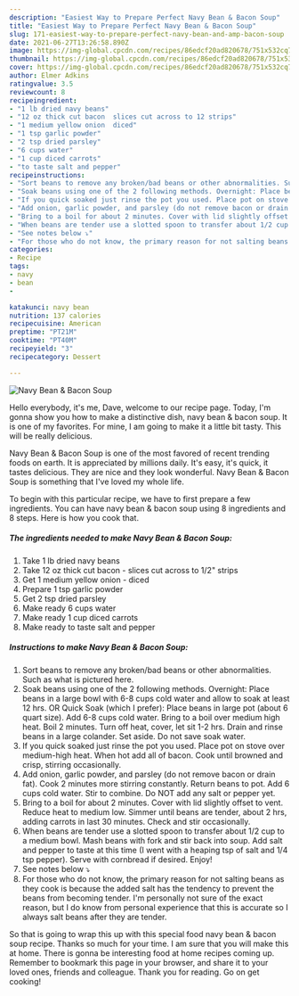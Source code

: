 ```yaml
---
description: "Easiest Way to Prepare Perfect Navy Bean & Bacon Soup"
title: "Easiest Way to Prepare Perfect Navy Bean & Bacon Soup"
slug: 171-easiest-way-to-prepare-perfect-navy-bean-and-amp-bacon-soup
date: 2021-06-27T13:26:58.890Z
image: https://img-global.cpcdn.com/recipes/86edcf20ad820678/751x532cq70/navy-bean-bacon-soup-recipe-main-photo.jpg
thumbnail: https://img-global.cpcdn.com/recipes/86edcf20ad820678/751x532cq70/navy-bean-bacon-soup-recipe-main-photo.jpg
cover: https://img-global.cpcdn.com/recipes/86edcf20ad820678/751x532cq70/navy-bean-bacon-soup-recipe-main-photo.jpg
author: Elmer Adkins
ratingvalue: 3.5
reviewcount: 8
recipeingredient:
- "1 lb dried navy beans"
- "12 oz thick cut bacon  slices cut across to 12 strips"
- "1 medium yellow onion  diced"
- "1 tsp garlic powder"
- "2 tsp dried parsley"
- "6 cups water"
- "1 cup diced carrots"
- "to taste salt and pepper"
recipeinstructions:
- "Sort beans to remove any broken/bad beans or other abnormalities. Such as what is pictured here."
- "Soak beans using one of the 2 following methods. Overnight: Place beans in a large bowl with 6-8 cups cold water and allow to soak at least 12 hrs. OR Quick Soak (which I prefer): Place beans in large pot (about 6 quart size). Add 6-8 cups cold water. Bring to a boil over medium high heat. Boil 2 minutes. Turn off heat, cover, let sit 1-2 hrs. Drain and rinse beans in a large colander. Set aside. Do not save soak water."
- "If you quick soaked just rinse the pot you used. Place pot on stove over medium-high heat. When hot add all of bacon. Cook until browned and crisp, stirring occasionally."
- "Add onion, garlic powder, and parsley (do not remove bacon or drain fat). Cook 2 minutes more stirring constantly. Return beans to pot. Add 6 cups cold water. Stir to combine. Do NOT add any salt or pepper yet."
- "Bring to a boil for about 2 minutes. Cover with lid slightly offset to vent. Reduce heat to medium low. Simmer until beans are tender, about 2 hrs, adding carrots in last 30 minutes. Check and stir occasionally."
- "When beans are tender use a slotted spoon to transfer about 1/2 cup to a medium bowl. Mash beans with fork and stir back into soup. Add salt and pepper to taste at this time (I went with a heaping tsp of salt and 1/4 tsp pepper). Serve with cornbread if desired. Enjoy!"
- "See notes below ⤵"
- "For those who do not know, the primary reason for not salting beans as they cook is because the added salt has the tendency to prevent the beans from becoming tender. I&#39;m personally not sure of the exact reason, but I do know from personal experience that this is accurate so I always salt beans after they are tender."
categories:
- Recipe
tags:
- navy
- bean
- 

katakunci: navy bean  
nutrition: 137 calories
recipecuisine: American
preptime: "PT21M"
cooktime: "PT40M"
recipeyield: "3"
recipecategory: Dessert

---
```



![Navy Bean &amp; Bacon Soup](https://img-global.cpcdn.com/recipes/86edcf20ad820678/751x532cq70/navy-bean-bacon-soup-recipe-main-photo.jpg)

Hello everybody, it's me, Dave, welcome to our recipe page. Today, I'm gonna show you how to make a distinctive dish, navy bean &amp; bacon soup. It is one of my favorites. For mine, I am going to make it a little bit tasty. This will be really delicious.



Navy Bean &amp; Bacon Soup is one of the most favored of recent trending foods on earth. It is appreciated by millions daily. It's easy, it's quick, it tastes delicious. They are nice and they look wonderful. Navy Bean &amp; Bacon Soup is something that I've loved my whole life.


To begin with this particular recipe, we have to first prepare a few ingredients. You can have navy bean &amp; bacon soup using 8 ingredients and 8 steps. Here is how you cook that.

<!--inarticleads1-->

##### The ingredients needed to make Navy Bean &amp; Bacon Soup:

1. Take 1 lb dried navy beans
1. Take 12 oz thick cut bacon - slices cut across to 1/2&#34; strips
1. Get 1 medium yellow onion - diced
1. Prepare 1 tsp garlic powder
1. Get 2 tsp dried parsley
1. Make ready 6 cups water
1. Make ready 1 cup diced carrots
1. Make ready to taste salt and pepper




<!--inarticleads2-->

##### Instructions to make Navy Bean &amp; Bacon Soup:

1. Sort beans to remove any broken/bad beans or other abnormalities. Such as what is pictured here.
1. Soak beans using one of the 2 following methods. Overnight: Place beans in a large bowl with 6-8 cups cold water and allow to soak at least 12 hrs. OR Quick Soak (which I prefer): Place beans in large pot (about 6 quart size). Add 6-8 cups cold water. Bring to a boil over medium high heat. Boil 2 minutes. Turn off heat, cover, let sit 1-2 hrs. Drain and rinse beans in a large colander. Set aside. Do not save soak water.
1. If you quick soaked just rinse the pot you used. Place pot on stove over medium-high heat. When hot add all of bacon. Cook until browned and crisp, stirring occasionally.
1. Add onion, garlic powder, and parsley (do not remove bacon or drain fat). Cook 2 minutes more stirring constantly. Return beans to pot. Add 6 cups cold water. Stir to combine. Do NOT add any salt or pepper yet.
1. Bring to a boil for about 2 minutes. Cover with lid slightly offset to vent. Reduce heat to medium low. Simmer until beans are tender, about 2 hrs, adding carrots in last 30 minutes. Check and stir occasionally.
1. When beans are tender use a slotted spoon to transfer about 1/2 cup to a medium bowl. Mash beans with fork and stir back into soup. Add salt and pepper to taste at this time (I went with a heaping tsp of salt and 1/4 tsp pepper). Serve with cornbread if desired. Enjoy!
1. See notes below ⤵
1. For those who do not know, the primary reason for not salting beans as they cook is because the added salt has the tendency to prevent the beans from becoming tender. I&#39;m personally not sure of the exact reason, but I do know from personal experience that this is accurate so I always salt beans after they are tender.




So that is going to wrap this up with this special food navy bean &amp; bacon soup recipe. Thanks so much for your time. I am sure that you will make this at home. There is gonna be interesting food at home recipes coming up. Remember to bookmark this page in your browser, and share it to your loved ones, friends and colleague. Thank you for reading. Go on get cooking!
